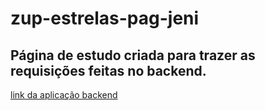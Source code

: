 # zup-estrelas-pag-jeni

## Página de estudo criada para trazer as requisições feitas no backend.

[link da aplicação backend](https://github.com/joaoalveszup/estrelas-app-financeira)
